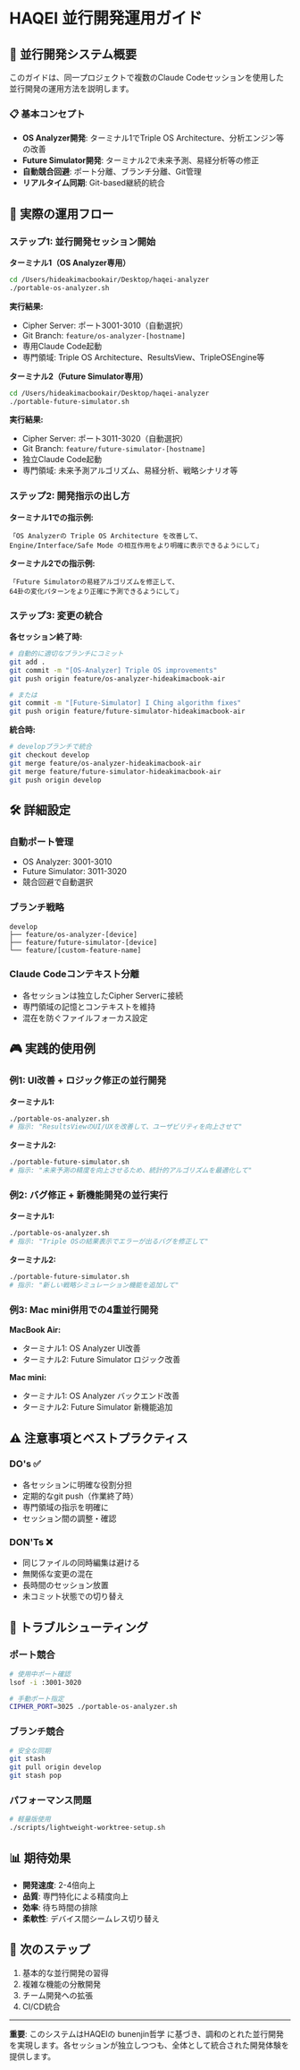 # HAQEI 並行開発運用ガイド

## 🚀 並行開発システム概要

このガイドは、同一プロジェクトで複数のClaude Codeセッションを使用した並行開発の運用方法を説明します。

### 📋 基本コンセプト

- **OS Analyzer開発**: ターミナル1でTriple OS Architecture、分析エンジン等の改善
- **Future Simulator開発**: ターミナル2で未来予測、易経分析等の修正
- **自動競合回避**: ポート分離、ブランチ分離、Git管理
- **リアルタイム同期**: Git-based継続的統合

## 🎯 実際の運用フロー

### ステップ1: 並行開発セッション開始

**ターミナル1（OS Analyzer専用）**
```bash
cd /Users/hideakimacbookair/Desktop/haqei-analyzer
./portable-os-analyzer.sh
```

**実行結果:**
- Cipher Server: ポート3001-3010（自動選択）
- Git Branch: `feature/os-analyzer-[hostname]`
- 専用Claude Code起動
- 専門領域: Triple OS Architecture、ResultsView、TripleOSEngine等

**ターミナル2（Future Simulator専用）**
```bash
cd /Users/hideakimacbookair/Desktop/haqei-analyzer
./portable-future-simulator.sh
```

**実行結果:**
- Cipher Server: ポート3011-3020（自動選択）
- Git Branch: `feature/future-simulator-[hostname]`
- 独立Claude Code起動
- 専門領域: 未来予測アルゴリズム、易経分析、戦略シナリオ等

### ステップ2: 開発指示の出し方

**ターミナル1での指示例:**
```
「OS Analyzerの Triple OS Architecture を改善して、
Engine/Interface/Safe Mode の相互作用をより明確に表示できるようにして」
```

**ターミナル2での指示例:**
```
「Future Simulatorの易経アルゴリズムを修正して、
64卦の変化パターンをより正確に予測できるようにして」
```

### ステップ3: 変更の統合

**各セッション終了時:**
```bash
# 自動的に適切なブランチにコミット
git add .
git commit -m "[OS-Analyzer] Triple OS improvements"
git push origin feature/os-analyzer-hideakimacbook-air

# または
git commit -m "[Future-Simulator] I Ching algorithm fixes"
git push origin feature/future-simulator-hideakimacbook-air
```

**統合時:**
```bash
# developブランチで統合
git checkout develop
git merge feature/os-analyzer-hideakimacbook-air
git merge feature/future-simulator-hideakimacbook-air
git push origin develop
```

## 🛠️ 詳細設定

### 自動ポート管理
- OS Analyzer: 3001-3010
- Future Simulator: 3011-3020
- 競合回避で自動選択

### ブランチ戦略
```
develop
├── feature/os-analyzer-[device]
├── feature/future-simulator-[device]
└── feature/[custom-feature-name]
```

### Claude Codeコンテキスト分離
- 各セッションは独立したCipher Serverに接続
- 専門領域の記憶とコンテキストを維持
- 混在を防ぐファイルフォーカス設定

## 🎮 実践的使用例

### 例1: UI改善 + ロジック修正の並行開発

**ターミナル1:**
```bash
./portable-os-analyzer.sh
# 指示: "ResultsViewのUI/UXを改善して、ユーザビリティを向上させて"
```

**ターミナル2:**
```bash
./portable-future-simulator.sh
# 指示: "未来予測の精度を向上させるため、統計的アルゴリズムを最適化して"
```

### 例2: バグ修正 + 新機能開発の並行実行

**ターミナル1:**
```bash
./portable-os-analyzer.sh
# 指示: "Triple OSの結果表示でエラーが出るバグを修正して"
```

**ターミナル2:**
```bash
./portable-future-simulator.sh
# 指示: "新しい戦略シミュレーション機能を追加して"
```

### 例3: Mac mini併用での4重並行開発

**MacBook Air:**
- ターミナル1: OS Analyzer UI改善
- ターミナル2: Future Simulator ロジック改善

**Mac mini:**
- ターミナル1: OS Analyzer バックエンド改善
- ターミナル2: Future Simulator 新機能追加

## ⚠️ 注意事項とベストプラクティス

### DO's ✅
- 各セッションに明確な役割分担
- 定期的なgit push（作業終了時）
- 専門領域の指示を明確に
- セッション間の調整・確認

### DON'Ts ❌
- 同じファイルの同時編集は避ける
- 無関係な変更の混在
- 長時間のセッション放置
- 未コミット状態での切り替え

## 🔧 トラブルシューティング

### ポート競合
```bash
# 使用中ポート確認
lsof -i :3001-3020

# 手動ポート指定
CIPHER_PORT=3025 ./portable-os-analyzer.sh
```

### ブランチ競合
```bash
# 安全な同期
git stash
git pull origin develop
git stash pop
```

### パフォーマンス問題
```bash
# 軽量版使用
./scripts/lightweight-worktree-setup.sh
```

## 📊 期待効果

- **開発速度**: 2-4倍向上
- **品質**: 専門特化による精度向上
- **効率**: 待ち時間の排除
- **柔軟性**: デバイス間シームレス切り替え

## 🎯 次のステップ

1. 基本的な並行開発の習得
2. 複雑な機能の分散開発
3. チーム開発への拡張
4. CI/CD統合

---

**重要**: このシステムはHAQEIの bunenjin哲学 に基づき、調和のとれた並行開発を実現します。各セッションが独立しつつも、全体として統合された開発体験を提供します。